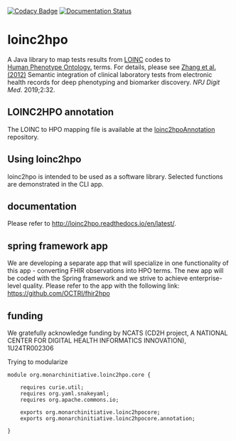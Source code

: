 [![Codacy Badge](https://api.codacy.com/project/badge/Grade/709c959bb0024403a667affaf2b9f476)](https://www.codacy.com/app/peter.robinson/loinc2hpo?utm_source=github.com&amp;utm_medium=referral&amp;utm_content=monarch-initiative/loinc2hpo&amp;utm_campaign=Badge_Grade)
[![Documentation Status](https://readthedocs.org/projects/loinc2hpo/badge/?version=latest)](https://loinc2hpo.readthedocs.io/en/latest/?badge=latest)


# loinc2hpo
A Java library to map tests results from [LOINC](https://loinc.org/) codes to  
[Human Phenotype Ontology.](https://hpo.jax.org/app/) terms.
For details, please see [Zhang et al. (2012)](https://pubmed.ncbi.nlm.nih.gov/31119199/) Semantic integration of clinical laboratory tests from electronic 
health records for deep phenotyping and biomarker discovery. *NPJ Digit Med*. 2019;2:32.


## LOINC2HPO annotation
The LOINC to HPO mapping file is available at the
[loinc2hpoAnnotation](https://github.com/TheJacksonLaboratory/loinc2hpoAnnotation) repository.

## Using loinc2hpo
loinc2hpo is intended to be used as a software library. Selected functions are demonstrated in the CLI app.

## documentation
Please refer to http://loinc2hpo.readthedocs.io/en/latest/.

## spring framework app
We are developing a separate app that will specialize in one functionality of this app - converting FHIR observations into HPO terms. The new app will be coded with the Spring framework and we strive to achieve enterprise-level quality. Please refer to the app with the following link: https://github.com/OCTRI/fhir2hpo

## funding
We gratefully acknowledge funding by NCATS (CD2H project, A NATIONAL CENTER FOR DIGITAL HEALTH INFORMATICS INNOVATION), 1U24TR002306

Trying to modularize
```bazaar
module org.monarchinitiative.loinc2hpo.core {

    requires curie.util;
    requires org.yaml.snakeyaml;
    requires org.apache.commons.io;

    exports org.monarchinitiative.loinc2hpocore;
    exports org.monarchinitiative.loinc2hpocore.annotation;

}
```